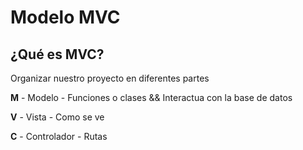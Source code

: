 # Modelo MVC

## ¿Qué es MVC?
Organizar nuestro proyecto en diferentes partes

**M** - Modelo - Funciones o clases && Interactua con la base de datos

**V** - Vista  - Como se ve

**C** - Controlador  - Rutas
